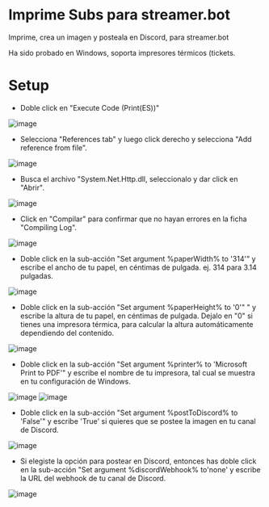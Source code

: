 # Imprime Subs para streamer.bot
Imprime, crea un imagen y posteala en Discord, para streamer.bot

Ha sido probado en Windows, soporta impresores térmicos (tickets.

# Setup

- Doble click en "Execute Code (Print(ES))"

![image](https://user-images.githubusercontent.com/494355/172022437-0538e020-560b-4ba3-b1f6-19f0165aa503.png)

- Selecciona "References tab" y luego click derecho y selecciona "Add reference from file".

![image](https://user-images.githubusercontent.com/494355/172022479-48b88eed-0b82-462e-8a95-e4c1080d41b3.png)

- Busca el archivo "System.Net.Http.dll, seleccionalo y dar click en "Abrir".

![image](https://user-images.githubusercontent.com/494355/172022569-4222b8f2-a071-4e99-b79f-c4a6b44cab64.png)

- Click en "Compilar" para confirmar que no hayan errores en la ficha "Compiling Log".

![image](https://user-images.githubusercontent.com/494355/172022609-fdc16bc2-6f39-4506-843b-5bccee35cd1f.png)

- Doble click en la sub-acción "Set argument %paperWidth% to '314'" y escribe el ancho de tu papel, en céntimas de pulgada.  ej. 314 para 3.14 pulgadas.

![image](https://user-images.githubusercontent.com/494355/172022691-e9adea4d-5be0-423c-9fce-d63dd4e6aaea.png)

- Doble click en la sub-acción "Set argument %paperHeight% to '0'" " y escribe la altura de tu papel, en céntimas de pulgada.  Dejalo en "0" si tienes una impresora térmica, para calcular la altura automáticamente dependiendo del contenido.

![image](https://user-images.githubusercontent.com/494355/172022736-225012a7-6e5c-4035-961b-9ccb9ab838c6.png)

- Doble click en la sub-acción "Set argument %printer% to 'Microsoft Print to PDF'" y escribe el nombre de tu impresora, tal cual se muestra en tu configuración de Windows.

![image](https://user-images.githubusercontent.com/494355/172023638-64a2d09e-700c-44a5-ac63-8b187fc97c07.png)
![image](https://user-images.githubusercontent.com/494355/172022351-f02fdd2b-5678-4e4b-acef-4889a6afe11b.png)

- Doble click en la sub-acción "Set argument %postToDiscord% to 'False'" y escribe 'True' si quieres que se postee la imagen en tu canal de Discord.

![image](https://user-images.githubusercontent.com/494355/172023747-12662d28-0479-4923-940a-fb5a51a1d75c.png)

- Si elegiste la opción para postear en Discord, entonces has doble click en la sub-acción "Set argument %discordWebhook% to'none' y escribe la URL del webhook de tu canal de Discord.

![image](https://user-images.githubusercontent.com/494355/172023803-470a3c58-7928-4956-9e2d-6447703d402a.png)

